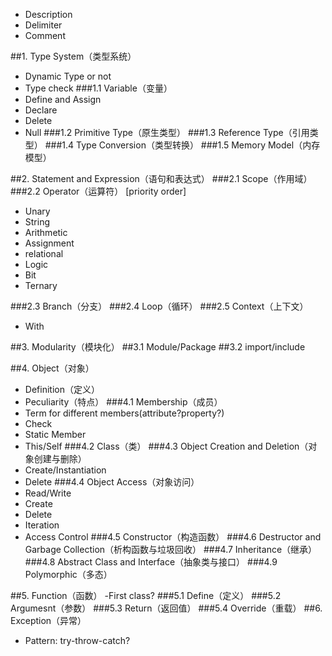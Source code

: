
- Description
- Delimiter
- Comment



##1. Type System（类型系统）
- Dynamic Type or not
- Type check
###1.1 Variable（变量）
- Define and Assign
- Declare
- Delete
- Null
###1.2 Primitive Type（原生类型）
###1.3 Reference Type（引用类型）
###1.4 Type Conversion（类型转换）
###1.5 Memory Model（内存模型）

##2. Statement and Expression（语句和表达式）
###2.1 Scope（作用域）
###2.2 Operator（运算符） [priority order]
- Unary
- String
- Arithmetic
- Assignment
- relational
- Logic
- Bit
- Ternary

###2.3 Branch（分支）
###2.4 Loop（循环）
###2.5 Context（上下文）
- With

##3. Modularity（模块化）
##3.1 Module/Package
##3.2 import/include

##4. Object（对象）
- Definition（定义）
- Peculiarity（特点）
###4.1 Membership（成员）
- Term for different members(attribute?property?)
- Check
- Static Member
- This/Self
###4.2 Class（类）
###4.3 Object Creation and Deletion（对象创建与删除）
- Create/Instantiation
- Delete
###4.4 Object Access（对象访问）
- Read/Write
- Create
- Delete
- Iteration
- Access Control
###4.5 Constructor（构造函数）
###4.6 Destructor and Garbage Collection（析构函数与垃圾回收）
###4.7 Inheritance（继承）
###4.8 Abstract Class and Interface（抽象类与接口）
###4.9 Polymorphic（多态）


##5. Function（函数）
-First class?
###5.1 Define（定义）
###5.2 Argumesnt（参数）
###5.3 Return（返回值）
###5.4 Override（重载）
##6. Exception（异常）
- Pattern: try-throw-catch?